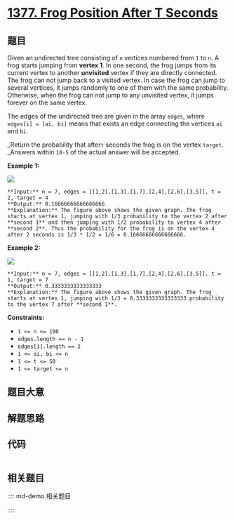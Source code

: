 # [1377. Frog Position After T Seconds](https://leetcode.com/problems/frog-position-after-t-seconds)

## 题目

Given an undirected tree consisting of `n` vertices numbered from `1` to `n`.
A frog starts jumping from **vertex 1**. In one second, the frog jumps from
its current vertex to another **unvisited** vertex if they are directly
connected. The frog can not jump back to a visited vertex. In case the frog
can jump to several vertices, it jumps randomly to one of them with the same
probability. Otherwise, when the frog can not jump to any unvisited vertex, it
jumps forever on the same vertex.

The edges of the undirected tree are given in the array `edges`, where
`edges[i] = [ai, bi]` means that exists an edge connecting the vertices `ai`
and `bi`.

_Return the probability that after`t` seconds the frog is on the vertex
`target`. _Answers within `10-5` of the actual answer will be accepted.



**Example 1:**

![](https://assets.leetcode.com/uploads/2021/12/21/frog1.jpg)

    
    
    **Input:** n = 7, edges = [[1,2],[1,3],[1,7],[2,4],[2,6],[3,5]], t = 2, target = 4
    **Output:** 0.16666666666666666 
    **Explanation:** The figure above shows the given graph. The frog starts at vertex 1, jumping with 1/3 probability to the vertex 2 after **second 1** and then jumping with 1/2 probability to vertex 4 after **second 2**. Thus the probability for the frog is on the vertex 4 after 2 seconds is 1/3 * 1/2 = 1/6 = 0.16666666666666666. 
    

**Example 2:**

**![](https://assets.leetcode.com/uploads/2021/12/21/frog2.jpg)**

    
    
    **Input:** n = 7, edges = [[1,2],[1,3],[1,7],[2,4],[2,6],[3,5]], t = 1, target = 7
    **Output:** 0.3333333333333333
    **Explanation:** The figure above shows the given graph. The frog starts at vertex 1, jumping with 1/3 = 0.3333333333333333 probability to the vertex 7 after **second 1**. 
    



**Constraints:**

  * `1 <= n <= 100`
  * `edges.length == n - 1`
  * `edges[i].length == 2`
  * `1 <= ai, bi <= n`
  * `1 <= t <= 50`
  * `1 <= target <= n`


## 题目大意

## 解题思路

## 代码

```javascript

```

## 相关题目

:::: md-demo 相关题目

::::

